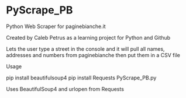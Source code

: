# PyScrape_PB
Python Web Scraper for paginebianche.it

Created by Caleb Petrus as a learning project for Python and Github

Lets the user type a street in the console and it will pull all names, addresses and numbers from paginebianche then put them in a CSV file 

Usage

pip install beautifulsoup4
pip install Requests
PyScrape_PB.py


Uses BeautifulSoup4
and urlopen from Requests
